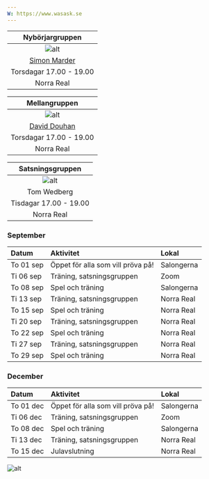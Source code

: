 ```yaml
---
W: https://www.wasask.se
---
```


|Nybörjargruppen|
|:-:|
![alt](/images/Simon_Marder.JPG)|
|[Simon Marder]({W}/Träningsupplägg_nybörjare_ht_22.pdf)|
|Torsdagar 17.00 - 19.00|
|Norra Real|

|Mellangruppen|
|:-:|
![alt](/images/David_Douhan.JPG)|
|[David Douhan]({W}/Träningsupplägg_mellangruppen_ht%2022.pdf)|
|Torsdagar 17.00 - 19.00|
|Norra Real|

|Satsningsgruppen|
|:-:|
|![alt](/images/Tom_Wedberg.JPG)|
|Tom Wedberg|
|Tisdagar 17.00 - 19.00|
|Norra Real|

### September
Datum|Aktivitet|Lokal
:--|:--|:--
 To 01 sep|Öppet för alla som vill pröva på!|Salongerna
 Ti 06 sep|Träning, satsningsgruppen|Zoom
 To 08 sep|Spel och träning|Salongerna
 Ti 13 sep|Träning, satsningsgruppen|Norra Real
 To 15 sep|Spel och träning|Norra Real
 Ti 20 sep|Träning, satsningsgruppen|Norra Real
 To 22 sep|Spel och träning|Norra Real 
 Ti 27 sep|Träning, satsningsgruppen|Norra Real
 To 29 sep|Spel och träning|Norra Real

### December
Datum|Aktivitet|Lokal
:--|:--|:--
 To 01 dec|Öppet för alla som vill pröva på!|Salongerna
 Ti 06 dec|Träning, satsningsgruppen|Zoom
 To 08 dec|Spel och träning|Salongerna
 Ti 13 dec|Träning, satsningsgruppen|Norra Real
 To 15 dec|Julavslutning|Norra Real

 ![alt]({W}/Norra_Real_2021-07-29-15.jpg "Norra Real")

